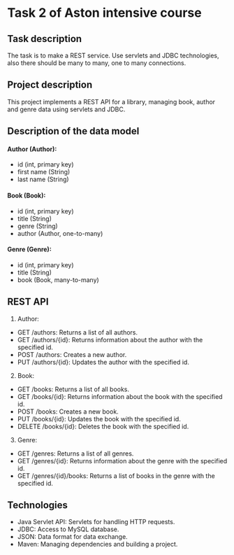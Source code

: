 # Task 2 of Aston intensive course

## Task description

The task is to make a REST service. Use servlets and JDBC technologies, also there should be many to many, one to many connections.

## Project description

This project implements a REST API for a library, managing book, author and genre data using servlets and JDBC.

## Description of the data model

#### Author (Author): 
- id (int, primary key) 
- first name (String) 
- last name (String) 
#### Book (Book): 
- id (int, primary key) 
- title (String) 
- genre (String) 
- author (Author, one-to-many) 
#### Genre (Genre): 
- id (int, primary key) 
- title (String) 
- book (Book, many-to-many)

## REST API
1. Author:

- GET /authors: Returns a list of all authors.
- GET /authors/{id}: Returns information about the author with the specified id.
- POST /authors: Creates a new author.
- PUT /authors/{id}: Updates the author with the specified id.

2. Book:

- GET /books: Returns a list of all books.
- GET /books/{id}: Returns information about the book with the specified id.
- POST /books: Creates a new book.
- PUT /books/{id}: Updates the book with the specified id.
- DELETE /books/{id}: Deletes the book with the specified id.

3. Genre:

- GET /genres: Returns a list of all genres.
- GET /genres/{id}: Returns information about the genre with the specified id.
- GET /genres/{id}/books: Returns a list of books in the genre with the specified id.

## Technologies

- Java Servlet API: Servlets for handling HTTP requests.
- JDBC: Access to MySQL database.
- JSON: Data format for data exchange.
- Maven: Managing dependencies and building a project.
